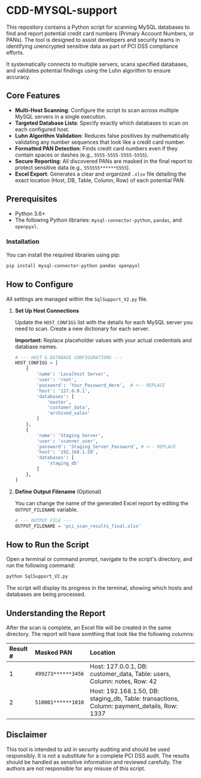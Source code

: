 # CDD-MYSQL-support

This repository contains a Python script for scanning MySQL databases to find and report potential credit card numbers (Primary Account Numbers, or PANs). The tool is designed to assist developers and security teams in identifying unencrypted sensitive data as part of PCI DSS compliance efforts.

It systematically connects to multiple servers, scans specified databases, and validates potential findings using the Luhn algorithm to ensure accuracy.

## Core Features

* **Multi-Host Scanning**: Configure the script to scan across multiple MySQL servers in a single execution.
* **Targeted Database Lists**: Specify exactly which databases to scan on each configured host.
* **Luhn Algorithm Validation**: Reduces false positives by mathematically validating any number sequences that look like a credit card number.
* **Formatted PAN Detection**: Finds credit card numbers even if they contain spaces or dashes (e.g., `5555-5555-5555-5555`).
* **Secure Reporting**: All discovered PANs are masked in the final report to protect sensitive data (e.g., `555555******5555`).
* **Excel Export**: Generates a clear and organized `.xlsx` file detailing the exact location (Host, DB, Table, Column, Row) of each potential PAN.

## Prerequisites

* Python 3.6+
* The following Python libraries: `mysql-connector-python`, `pandas`, and `openpyxl`.

### Installation

You can install the required libraries using pip:

```bash
pip install mysql-connector-python pandas openpyxl
```

## How to Configure

All settings are managed within the `SqlSupport_V2.py` file.

1.  **Set Up Host Connections**

    Update the `HOST_CONFIGS` list with the details for each MySQL server you need to scan. Create a new dictionary for each server.

    **Important:** Replace placeholder values with your actual credentials and database names.

    ```python
    # --- HOST & DATABASE CONFIGURATIONS ---
    HOST_CONFIGS = [
        {
            'name': 'Localhost Server',
            'user': 'root',
            'password': 'Your_Password_Here',  # <-- REPLACE
            'host': '127.0.0.1',
            'databases': [
                'master',
                'customer_data',
                'archived_sales'
            ]
        },
        {
            'name': 'Staging Server',
            'user': 'scanner_user',
            'password': 'Staging_Server_Password', # <-- REPLACE
            'host': '192.168.1.50',
            'databases': [
                'staging_db'
            ]
        },
    ]
    ```

2.  **Define Output Filename** (Optional)

    You can change the name of the generated Excel report by editing the `OUTPUT_FILENAME` variable.

    ```python
    # --- OUTPUT FILE ---
    OUTPUT_FILENAME = 'pci_scan_results_final.xlsx'
    ```

## How to Run the Script

Open a terminal or command prompt, navigate to the script's directory, and run the following command:

```bash
python SqlSupport_V2.py
```

The script will display its progress in the terminal, showing which hosts and databases are being processed.

## Understanding the Report

After the scan is complete, an Excel file will be created in the same directory. The report will have somthing that look like the following columns:

| Result # | Masked PAN         | Location                                                                                   |
| :------- | :----------------- | :----------------------------------------------------------------------------------------- |
| 1        | `499273******3456` | Host: 127.0.0.1, DB: customer_data, Table: users, Column: notes, Row: 42                   |
| 2        | `510001******1010` | Host: 192.168.1.50, DB: staging_db, Table: transactions, Column: payment_details, Row: 1337 |

## Disclaimer

This tool is intended to aid in security auditing and should be used responsibly. It is not a substitute for a complete PCI DSS audit. The results should be handled as sensitive information and reviewed carefully. The authors are not responsible for any misuse of this script.
